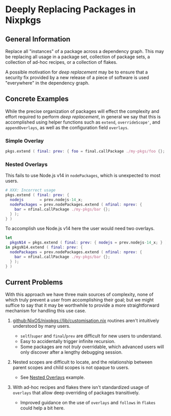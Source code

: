 # Deeply Replacing Packages in Nixpkgs

## General Information

Replace all "instances" of a package across a dependency graph.
This may be replacing all usage in a package set, collection of package sets,
a collection of ad-hoc recipes, or a collection of flakes.

A possible motivation for _deep replacement_ may be to ensure that a security
fix provided by a new release of a piece of software is used "everywhere" in
the dependency graph.


## Concrete Examples

While the precise organization of packages will effect the complexity and
effort required to perform _deep replacement_, in general we say that this
is accomplished using helper functions such as `extend`, `overrideScope'`, and
`appendOverlays`, as well as the configuration field `overlays`.

### Simple Overlay

```nix
pkgs.extend ( final: prev: { foo = final.callPackage ./my-pkgs/foo {}; } )
```


### Nested Overlays

This fails to use Node.js v14 in `nodePackages`, which is unexpected to
most users.
```nix
# XXX: Incorrect usage
pkgs.extend ( final: prev: {
  nodejs       = prev.nodejs-14_x;
  nodePackages = prev.nodePackages.extend ( nfinal: nprev: {
    bar = nfinal.callPackage ./my-pkgs/bar {};
  } );
} )
```

To accomplish use Node.js v14 here the user would need two overlays.
```nix
let
  pkgsN14 = pkgs.extend ( final: prev: { nodejs = prev.nodejs-14_x; } );
in pkgsN14.extend ( final: prev: {
  nodePackages = prev.nodePackages.extend ( nfinal: nprev: {
    bar = nfinal.callPackage ./my-pkgs/bar {};
  } );
} )
```



## Current Problems

With this approach we have three main sources of complexity, none of which
truly prevent a user from accomplishing their goal; but we might suffice to
say that it may be worthwhile to provide a more straightforward mechanism
for handling this use case.

1. [github:NixOS/nixpkgs://lib/customisation.nix](https://github.com/NixOS/nixpkgs/blob/master/lib/customisation.nix)
routines aren't intuitively understood by many users.
   - `self`/`super` and `final`/`prev` are difficult for new users to understand.
   - Easy to accidentally trigger infinite recursion.
   - Some packages are not _truly_ overridable, which advanced users will only
     discover after a lengthy debugging session.

2. Nested scopes are difficult to locate, and the relationship between
   parent scopes and child scopes is not opaque to users.
   - See [Nested Overlays](#Nested-Overlays) example.

3. With ad-hoc recipes and flakes there isn't standardized usage of
   `overlays` that allow deep overriding of packages transitively.
   - Improved guidance on the use of `overlays` and `follows` in `flakes`
     could help a bit here.

